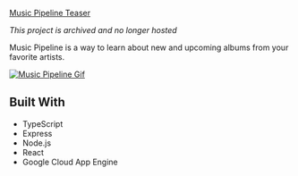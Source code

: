 [Music Pipeline Teaser](https://i.imgur.com/7G5Uxxm.jpg)

_This project is archived and no longer hosted_

Music Pipeline is a way to learn about new and upcoming albums from your
favorite artists.

[![Music Pipeline Gif](https://s6.gifyu.com/images/ezgif.com-gif-makerc4fe4405d9090a2c.gif)](https://musicpipeline.app)

## Built With

- TypeScript
- Express
- Node.js
- React
- Google Cloud App Engine
